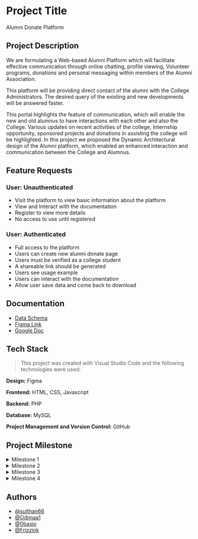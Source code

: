 # Project Title

Alumni Donate Platform

## Project Description


We are formulating a Web-based Alumni Platform which will facilitate effective communication through online chatting, profile viewing, Volunteer programs, donations and personal messaging within members of the Alumni Association.

This platform will be providing direct contact of the alumni with the College Administrators. The desired query of the existing and new developments will be answered faster.

This portal highlights the feature of communication, which will enable the new and old alumnus to have interactions with each other and also the College. Various updates on recent activities of the college, Internship opportunity, sponsored projects and donations in assisting the college will be highlighted. In this project we proposed the Dynamic Architectural design of the Alumni platform, which enabled an enhanced interaction and communication between the College and Alumnus.


## Feature Requests

### User: Unauthenticated
- Visit the platform to view basic information about the platform
- View and Interact with the documentation
- Register to view more details
- No access to use until registered

### User: Authenticated
- Full access to the platform
- Users can create new alumni donate page
- Users must be verified as a college student
- A shareable link should be generated 
- Users see usage example
- Users can interact with the documentation
- Allow user save data and come back to download



## Documentation

- [Data Schema](https://lucid.app/documents/view/9f55f977-8771-4e8e-abdb-58a8c7d70cd4)
- [Figma Link](https://www.figma.com/file/ZJkiIGnF2U7EUDmDAuMstf/Team-HorseW2-Alumni-Design-Project?node-id=0%3A1&t=ARNXj7cQEMdL6Q0K-1)
- [Google Doc](https://docs.google.com/document/d/1DWkZdTgoSvvn4_8arN-P_ITPZStDnFW8UzHEPHZ2-9Q/edit?usp=sharing)

## Tech Stack

> This project was created with Visual Studio Code and the following technologies were used:

**Design:** Figma

**Frontend:** HTML, CSS, Javascript

**Backend:** PHP

**Database:** MySQL

**Project Management and Version Control:** GitHub


## Project Milestone

<details>
  <summary>Milestone 1</summary>
  <ul>
    <li><a href="https://www.figma.com/file/ZJkiIGnF2U7EUDmDAuMstf/Team-HorseW2-Alumni-Design-Project?node-id=0%3A1&t=ARNXj7cQEMdL6Q0K-1">Figma Design Link</a></li>
    <li><a href="https://lucid.app/documents/view/9f55f977-8771-4e8e-abdb-58a8c7d70cd4">Data Schema Link</a></li>
    <li><a href="https://docs.google.com/document/d/1DWkZdTgoSvvn4_8arN-P_ITPZStDnFW8UzHEPHZ2-9Q/edit?usp=sharing">Google Doc Link</a></li>
  </ul>
</details>

<details>
  <summary>Milestone 2</summary>
  <ul>
    <li><a href="https://github.com/zuri-training/TeamHorsew2/tree/main/Milestone%202">Project Structure and Base Files</a></li>
  </ul>
</details>

<details>
  <summary>Milestone 3</summary>
  <ul>
    <li><a href="https://github.com/zuri-training/TeamHorsew2/tree/main/Milestone%203">Authentication module and Actual build</a></li>
  </ul>
</details>

<details>
<summary>Milestone 4</summary>
  <ul>
    <li><a href="http://teamhorsew2.code234.com.ng/">Hosted Project Link</a></li>
  </ul>
</details>


## Authors 
- [@sulthan66](https://github.com/sulthan66)
- [@Odimaa1](https://github.com/Odimaa1)
- [@0basio](https://github.com/0basio)
- [@Frizzink](https://github.com/Frizzyink)
